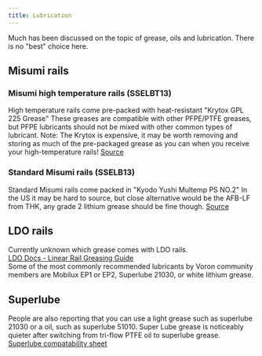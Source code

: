 ```yaml
---
title: Lubrication
---   
```


Much has been discussed on the topic of grease, oils and lubrication. There is no "best" choice here.

## Misumi rails

### Misumi high temperature rails (SSELBT13)  

High temperature rails come pre-packed with heat-resistant "Krytox GPL 225 Grease" 
These greases are compatible with other PFPE/PTFE greases, but PFPE lubricants should not be mixed with other common types of lubricant. Note: The Krytox is expensive, it may be worth removing and storing as much of the pre-packaged grease as you can when you receive your high-temperature rails!
[Source](https://us.c.misumi-ec.com/book/usa_2019_msm_fa/pdf/0640.pdf)

### Standard Misumi rails (SSELB13)

Standard Misumi rails come packed in "Kyodo Yushi Multemp PS NO.2"
In the US it may be hard to source, but  close alternative would be the AFB-LF from THK, any grade 2 lithium grease should be fine though.
[Source](https://us.misumi-ec.com/maker/misumi/mech/product/lg/faq/)
 
## LDO rails

Currently unknown which grease comes with LDO rails.   
[LDO Docs - Linear Rail Greasing Guide](https://docs.ldomotors.com/en/guides/rail_grease_guide)   
Some of the most commonly recommended lubricants by Voron community members are Mobilux EP1 or EP2, Superlube 21030, or white lithium grease.

## Superlube

People are also reporting that you can use a light grease such as superlube 21030 or a oil, such as superlube 51010.
Super Lube grease is noticeably quieter after switching from tri-flow PTFE oil to superlube grease.
[Superlube compatability sheet](https://www.super-lube.com/Content/Images/uploaded/documents/Compatability%20Charts/Super%20Lube%20Multi-Purpose%20Synthetic%20Grease%20with%20Syncolon%20(PTFE).pdf)
